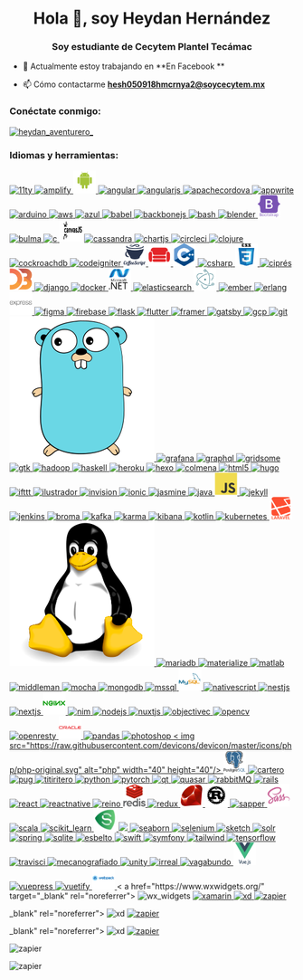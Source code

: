<h1 align="center">Hola 👋, soy Heydan Hernández</h1>
<h3 align="center">Soy estudiante de Cecytem Plantel Tecámac</h3>

- 🔭 Actualmente estoy trabajando en **En Facebook **

- 📫 Cómo contactarme **hesh050918hmcrnya2@soycecytem.mx**

<h3 align="left">Conéctate conmigo:</h3>
<p align="left">
<a href="https:// instagram.com/heydan_aventurero_" target="blank"><img align="center" src="https://raw.githubusercontent.com/rahuldkjain/github-profile-readme-generator/master/src/images/icons/ Social/instagram.svg" alt="heydan_aventurero_" height="30" width="40" /></a>
</p>

<h3 align="left">Idiomas y herramientas:</h3>
<p align="left"> <a href="https://www.11ty.dev/" target="_blank" rel="noreferrer"> <img src="https://gist.githubusercontent.com/ vivek32ta/c7f7bf583c1fb1c58d89301ea40f37fd/raw/f4c85cce5790758286b8f155ef9a177710b995df/11ty.svg" alt="11ty" width="40" height="40"/> </a> <a href="https://aws.amazon/com/amplify " target="_blank" rel="noreferrer"> <img src="https://docs.amplify.aws/assets/logo-dark.svg" alt="amplify" width="40" height="40" /> </a> <a href="https://developer.android.com" target="_blank" rel="noreferrer"> <img src="https://raw.githubusercontent.com/devicons/devicon/master/icons/android/android-original-wordmark.svg" alt="android" width="40" height="40"/> </a> <a href ="https://angular.io" target="_blank" rel="noreferrer"> <img src="https://angular.io/assets/images/logos/angular/angular.svg" alt="angular " width="40" height="40"/> </a> <a href="https://angular.io" target="_blank" rel="noreferrer"> <img src="https:// raw.githubusercontent.com/devicons/devicon/master/icons/angularjs/angularjs-original-wordmark.svg" alt="angularjs" width="40" height="40"/> </a><a href="https://cordova.apache.org/" target="_blank" rel="noreferrer"> <img src="https://www.vectorlogo.zone/logos/apache_cordova/apache_cordova-icon. svg" alt="apachecordova" width="40" height="40"/> </a> <a href="https://appwrite.io" target="_blank" rel="noreferrer"> <img src ="https://www.vectorlogo.zone/logos/appwriteio/appwriteio-icon.svg" alt="appwrite" width="40" height="40"/> </a> <a href="https: //www.arduino.cc/" target="_blank" rel="noreferrer"> <img src="https://cdn.worldvectorlogo.com/logos/arduino-1.svg" alt="arduino" width="40" height="40"/> </a> <a href="https://aws.amazon.com" target="_blank" rel="noreferrer"> <img src="https ://raw.githubusercontent.com/devicons/devicon/master/icons/amazonwebservices/amazonwebservices-original-wordmark.svg" alt="aws" width="40" height="40"/> </a> <a href="https://azure.microsoft.com/en-in/" target="_blank" rel="noreferrer"> <img src="https://www.vectorlogo.zone/logos/microsoft_azure/microsoft_azure- icono.svg" alt="azul" ancho="40" altura="40"/> </a> <a href="https://babeljs.io/" target="_blank" rel="noreferrer"> <img src="https://www.vectorlogo.zone/logos/babeljs/babeljs-icon.svg" alt="babel" width="40" height="40"/> </a> <a href="https://backbonejs.org" target="_blank" rel="noreferrer"> <img src="https://raw.githubusercontent.com/devicons/devicon/master/icons /backbonejs/backbonejs-original-wordmark.svg" alt="backbonejs" width="40" height="40"/> </a> <a href="https://www.gnu.org/software/bash /" target="_blank" rel="noreferrer"> <img src="https://www.vectorlogo.zone/logos/gnu_bash/gnu_bash-icon.svg" alt="bash" width="40"height="40"/> </a> <a href="https://www.blender.org/" target="_blank" rel="noreferrer"> <img src="https://download.blender .org/branding/community/blender_community_badge_white.svg" alt="blender" width="40" height="40"/> </a> <a href="https://getbootstrap.com" target="_blank" rel="noreferrer"> <img src="https://raw.githubusercontent.com/devicons/devicon/master/icons/bootstrap/bootstrap-plain-wordmark.svg" alt="bootstrap" width="40" height ="40"/> </a> <a href="https://bulma.io/" target="_blank" rel="noreferrer"> <img src="https://raw.githubusercontent.com/gilbarbara/logos/804dc257b59e144eaca5bc6ffd16949752c6f789/logos/bulma.svg" alt="bulma" width="40" height="40"/> </a> <a href ="https://www.cprogramming.com/" target="_blank" rel="noreferrer"> <img src="https://raw.githubusercontent.com/devicons/devicon/master/icons/c/c -original.svg" alt="c" ancho="40" altura="40"/> </a> <a href="https://canvasjs.com" target="_blank" rel="noreferrer"> <img src="https://raw.githubusercontent.com/Hardik0307/Hardik0307/master/assets/canvasjs-charts.svg" alt="canvasjs" width="40" height="40"/></a> <a href="https://cassandra.apache.org/" target="_blank" rel="noreferrer"> <img src="https://www.vectorlogo.zone/logos/apache_cassandra/ apache_cassandra-icon.svg" alt="cassandra" width="40" height="40"/> </a> <a href="https://www.chartjs.org" target="_blank" rel=" noreferrer"> <img src="https://www.chartjs.org/media/logo-title.svg" alt="chartjs" width="40" height="40"/> </a> <a href ="https://circleci.com" target="_blank" rel="noreferrer"> <img src="https://www.vectorlogo.zone/logos/circleci/circleci-icon.svg"alt="circleci" width="40" height="40"/> </a> <a href="https://clojure.org/" target="_blank" rel="noreferrer"> <img src= "https://upload.wikimedia.org/wikipedia/commons/5/5d/Clojure_logo.svg" alt="clojure" width="40" height="40"/> </a> <a href="https ://www.cockroachlabs.com/product/cockroachdb/" target="_blank" rel="noreferrer"> <img src="https://cdn.worldvectorlogo.com/logos/cockroachdb.svg" alt="cockroachdb " ancho="40" altura="40"/> </a> <a href="https://codeigniter.com" target="_blank" rel="noreferrer"><img src="https://cdn.worldvectorlogo.com/logos/codeigniter.svg" alt="codeigniter" width="40" height="40"/> </a> <a href="https:/ /offeescript.org" target="_blank" rel="noreferrer"> <img src="https://raw.githubusercontent.com/devicons/devicon/master/icons/coffeescript/coffeescript-original-wordmark.svg" alt ="coffeescript" width="40" height="40"/> </a> <a href="https://couchdb.apache.org/" target="_blank" rel="noreferrer"> <img src ="https://raw.githubusercontent.com/devicons/devicon/0d6c64dbbf311879f7d563bfc3ccf559f9ed111c/icons/couchdb/couchdb-original.svg" alt="couchdb"width="40" height="40"/> </a> <a href="https://www.w3schools.com/cpp/" target="_blank" rel="noreferrer"> <img src=" https://raw.githubusercontent.com/devicons/devicon/master/icons/cplusplus/cplusplus-original.svg" alt="cplusplus" width="40" height="40"/> </a> <a href ="https://www.w3schools.com/cs/" target="_blank" rel="noreferrer"> <img src="https://raw.githubusercontent.com/devicons/devicon/master/icons/csharp /csharp-original.svg" alt="csharp" width="40" height="40"/> </a> <a href="https://www.w3schools.com/css/" target="_blank" rel="noreferrer"> <img src="https://raw.githubusercontent.com/devicons/devicon/master/icons/css3/css3-original-wordmark.svg" alt="css3" width="40 " height="40"/> </a> <a href="https://www.cypress.io" target="_blank" rel="noreferrer"> <img src="https://raw.githubusercontent .com/simple-icons/simple-icons/6e46ec1fc23b60c8fd0d2f2ff46db82e16dbd75f/icons/cypress.svg" alt="ciprés" ancho="40" altura="40"/> </a> <a href="https://d3js .org/" target="_blank" rel="noreferrer"> <img src="https://raw.githubusercontent.com/devicons/devicon/master/icons/d3js/d3js-original.svg" alt="d3js" width="40" height="40"/> </a> <a href="https://www.djangoproject.com/" target="_blank" rel="noreferrer"> <img src="https://cdn.worldvectorlogo.com/logos/django.svg" alt="django" width="40" height="40"/> </a> <a href="https:/ /www.docker.com/" target="_blank" rel="noreferrer"> <img src="https://raw.githubusercontent.com/devicons/devicon/master/icons/docker/docker-original-wordmark. svg" alt="docker" width="40" height="40"/> </a> <a href="https://dotnet.microsoft.com/" target="_blank" rel="noreferrer"> <img src="https://raw.githubusercontent.com/devicons/devicon/master/icons/dot-net/dot-net-original-wordmark.svg" alt="dotnet" width="40" height="40"/> </a> <a href="https://www.elastic.co" target="_blank" rel="noreferrer"> <img src="https://www.vectorlogo. zone/logos/elastic/elastic-icon.svg" alt="elasticsearch" width="40" height="40"/> </a> <a href="https://www.electronjs.org" target= "_blank" rel="noreferrer"> <img src="https://raw.githubusercontent.com/devicons/devicon/master/icons/electron/electron-original.svg" alt="electron" width="40"height="40"/> </a> <a href="https://emberjs.com/" target="_blank" rel="noreferrer"> <img src="https://raw.githubusercontent.com /devicons/devicon/master/icons/ember/ember-original-wordmark.svg" alt="ember" width="40" height="40"/> </a> <a href="https://www .erlang.org/" target="_blank" rel="noreferrer"> <img src="https://www.vectorlogo.zone/logos/erlang/erlang-official.svg" alt="erlang" width=" 40" height="40"/> </a> <a href="https://expressjs.com" target="_blank" rel="noreferrer"> <img src="https://raw.githubusercontent.com/devicons/devicon/master/icons/express/express-original-wordmark.svg" alt="express" width="40" height="40"/> </a> <a href="https: //www.figma.com/" target="_blank" rel="noreferrer"> <img src="https://www.vectorlogo.zone/logos/figma/figma-icon.svg" alt="figma" width="40" height="40"/> </a> <a href="https://firebase.google.com/" target="_blank" rel="noreferrer"> <img src="https: //www.vectorlogo.zone/logos/firebase/firebase-icon.svg" alt="firebase" width="40" height="40"/> </a> <a href="https://flask.palletsprojects.com/" target="_blank" rel="noreferrer"> <img src="https://www.vectorlogo.zone/logos/pocoo_flask/pocoo_flask-icon.svg" alt="flask" width="40 " height="40"/> </a> <a href="https://flutter.dev" target="_blank" rel="noreferrer"> <img src="https://www.vectorlogo.zone /logos/flutterio/flutterio-icon.svg" alt="flutter" width="40" height="40"/> </a> <a href="https://www.framer.com/" target= "_blank" rel="noreferrer"> <img src="https://www.vectorlogo.zone/logos/framer/framer-icon.svg" alt="framer" width="40" height="40"/> </a> <a href="https://www.gatsbyjs.com/" target="_blank" rel="noreferrer"> <img src="https://www.vectorlogo.zone/logos/ gatsbyjs/gatsbyjs-icon.svg" alt="gatsby" width="40" height="40"/> </a> <a href="https://cloud.google.com" target="_blank" rel ="noreferrer"> <img src="https://www.vectorlogo.zone/logos/google_cloud/google_cloud-icon.svg" alt="gcp" width="40" height="40"/> </a > <a href="https://git-scm.com/" target="_blank" rel="noreferrer"> <img src="https://www.vectorlogo.zone/logos/git-scm/git -scm-icono.svg"alt="git" width="40" height="40"/> </a> <a href="https://golang.org" target="_blank" rel="noreferrer"> <img src=" https://raw.githubusercontent.com/devicons/devicon/master/icons/go/go-original.svg" alt="ir" ancho="40" altura="40"/> </a> <a href ="https://grafana.com" target="_blank" rel="noreferrer"> <img src="https://www.vectorlogo.zone/logos/grafana/grafana-icon.svg" alt="grafana " ancho="40" altura="40"/> </a> <a href="https://graphql.org" target="_blank" rel="noreferrer"> <img src="https://www.vectorlogo.zone/logos/graphql/graphql-icon.svg" alt="graphql" width="40" height="40"/> </a> <a href="https:// gridsome.org/" target="_blank" rel="noreferrer"> <img src="https://www.vectorlogo.zone/logos/gridsome/gridsome-icon.svg" alt="gridsome" width="40 " height="40"/> </a> <a href="https://www.gtk.org/" target="_blank" rel="noreferrer"> <img src="https://upload. wikimedia.org/wikipedia/commons/7/71/GTK_logo.svg" alt="gtk" width="40" height="40"/> </a> <a href="https://hadoop.apache. org/" objetivo="_blank" rel="noreferrer"> <img src="https://www.vectorlogo.zone/logos/apache_hadoop/apache_hadoop-icon.svg" alt="hadoop" width="40" height="40"/> </a> <a href="https://www.haskell.org/" target="_blank" rel="noreferrer"> <img src="https://upload.wikimedia.org/wikipedia/commons/ 1/1c/Haskell-Logo.svg" alt="haskell" width="40" height="40"/> </a> <a href="https://heroku.com" target="_blank" rel ="noreferrer"> <img src="https://www.vectorlogo.zone/logos/heroku/heroku-icon.svg" alt="heroku" width="40" height="40"/> </a ><a href="hexo.io/" target="_blank" rel="noreferrer"> <img src="https://www.vectorlogo.zone/logos/hexoio/hexoio-icon.svg" alt="hexo " width="40" height="40"/> </a> <a href="https://hive.apache.org/" target="_blank" rel="noreferrer"> <img src="https ://www.vectorlogo.zone/logos/apache_hive/apache_hive-icon.svg" alt="colmena" ancho="40" altura="40"/> </a> <a href="https://www .w3.org/html/" target="_blank" rel="noreferrer"> <img src="https://raw.githubusercontent.com/devicons/devicon/master/icons/html5/html5-original-wordmark. svg"alt="html5" width="40" height="40"/> </a> <a href="https://gohugo.io/" target="_blank" rel="noreferrer"> <img src= "https://api.iconify.design/logos-hugo.svg" alt="hugo" width="40" height="40"/> </a> <a href="https://ifttt.com /" target="_blank" rel="noreferrer"> <img src="https://www.vectorlogo.zone/logos/ifttt/ifttt-ar21.svg" alt="ifttt" width="40" height= "40"/> </a> <a href="https://www.adobe.com/in/products/illustrator.html" target="_blank" rel="noreferrer"> <img src="https: //www.vectorlogo.zone/logos/adobe_illustrator/adobe_illustrator-icon.svg" alt="ilustrador" width="40" height="40"/> </a> <a href="https://www.invisionapp.com/ " target="_blank" rel="noreferrer"> <img src="https://www.vectorlogo.zone/logos/invisionapp/invisionapp-icon.svg" alt="invision" width="40" height=" 40"/> </a> <a href="https://ionicframework.com" target="_blank" rel="noreferrer"> <img src="https://upload.wikimedia.org/wikipedia/commons /d/d1/Ionic_Logo.svg" alt="ionic" width="40" height="40"/> </a> <a href="https://jasmine.github.io/" target="_blank" rel="noreferrer"> <img src="https://www.vectorlogo.zone/logos/jasmine/jasmine-icon.svg" alt="jasmine" width="40 " height="40"/> </a> <a href="https://www.java.com" target="_blank" rel="noreferrer"> <img src="https://raw.githubusercontent .com/devicons/devicon/master/icons/java/java-original.svg" alt="java" width="40" height="40"/> </a> <a href="https://desarrollador .mozilla.org/en-US/docs/Web/JavaScript" target="_blank" rel="noreferrer"> <img src="https://raw.githubusercontent.com/devicons/devicon/master/icons/javascript/javascript-original.svg" alt="javascript" width="40" height="40"/> </a> <a href="https://jekyllrb. com/" target="_blank" rel="noreferrer"> <img src="https://www.vectorlogo.zone/logos/jekyllrb/jekyllrb-icon.svg" alt="jekyll" width="40" height ="40"/> </a> <a href="https://www.jenkins.io" target="_blank" rel="noreferrer"> <img src="https://www.vectorlogo.zone /logos/jenkins/jenkins-icon.svg" alt="jenkins" width="40" height="40"/> </a> <a href="https://jestjs.io" target="_blank" rel="noreferrer"> <img src="https://www.vectorlogo.zone/logos/jestjsio/jestjsio-icon.svg" alt="broma" width="40" height="40"/> </a> <a href="https://kafka.apache.org/" target="_blank" rel="noreferrer"> <img src="https://www.vectorlogo.zone/logos/apache_kafka/ apache_kafka-icon.svg" alt="kafka" ancho="40" altura="40"/> </a> <a href="https://karma-runner.github.io/latest/index.html" target="_blank" rel="noreferrer"> <img src="https://raw.githubusercontent.com/detain/svg-logos/780f25886640cef088af994181646db2f6b1a3f8/svg/karma.svg" alt="karma"width="40" height="40"/> </a> <a href="https://www.elastic.co/kibana" target="_blank" rel="noreferrer"> <img src="https ://www.vectorlogo.zone/logos/elasticco_kibana/elasticco_kibana-icon.svg" alt="kibana" width="40" height="40"/> </a> <a href="https://kotlinlang .org" target="_blank" rel="noreferrer"> <img src="https://www.vectorlogo.zone/logos/kotlinlang/kotlinlang-icon.svg" alt="kotlin" width="40" height ="40"/> </a> <a href="https://kubernetes.io" target="_blank" rel="noreferrer"> <img src="https://www.vectorlogo.zone/logos/kubernetes/kubernetes-icon.svg" alt="kubernetes" width="40" height="40"/> </a> <a href="https:// laravel.com/" target="_blank" rel="noreferrer"> <img src="https://raw.githubusercontent.com/devicons/devicon/master/icons/laravel/laravel-plain-wordmark.svg" alt ="laravel" width="40" height="40"/> </a> <a href="https://www.linux.org/" target="_blank" rel="noreferrer"> <img src ="https://raw.githubusercontent.com/devicons/devicon/master/icons/linux/linux-original.svg" alt="linux" ancho="40" altura="40"/> </a><a href="https://mariadb.org/" target="_blank" rel="noreferrer"> <img src="https://www.vectorlogo.zone/logos/mariadb/mariadb-icon.svg" alt="mariadb" width="40" height="40"/> </a> <a href="https://materializecss.com/" target="_blank" rel="noreferrer"> <img src= "https://raw.githubusercontent.com/prplx/svg-logos/5585531d45d294869c4eaab4d7cf2e9c167710a9/svg/materialize.svg" alt="materialize" width="40" height="40"/> </a> <a href= "https://www.mathworks.com/" target="_blank" rel="noreferrer"> <img src="https://upload.wikimedia.org/wikipedia/commons/2/21/Matlab_Logo.png" alt="matlab" width="40" height="40"/> </a> <a href="https://middlemanapp.com/" objetivo ="_blank" rel="noreferrer"> <img src="https://raw.githubusercontent.com/leungwensen/svg-icon/b84b3f3a3da329b7c1d02346865f8e98beb05413/dist/svg/logos/middleman.svg" alt="middleman" width= "40" height="40"/> </a> <a href="https://mochajs.org" target="_blank" rel="noreferrer"> <img src="https://www.vectorlogo .zone/logos/mochajs/mochajs-icon.svg" alt="mocha" width="40" height="40"/> </a> <a href="https://www.mongodb.com/" target="_blank" rel="noreferrer"> <img src="https://raw.githubusercontent.com/devicons/devicon/master/icons/mongodb/mongodb-original-wordmark .svg" alt="mongodb" width="40" height="40"/> </a> <a href="https://www.microsoft.com/en-us/sql-server" target=" _blank" rel="noreferrer"> <img src="https://www.svgrepo.com/show/303229/microsoft-sql-server-logo.svg" alt="mssql" width="40" height=" 40"/> </a> <a href="https://www.mysql.com/" target="_blank" rel="noreferrer"> <img src="https://raw.githubusercontent.com/devicons/devicon/master/icons/mysql/mysql-original-wordmark.svg" alt="mysql" width="40" height="40"/> </a> <a href="https:// nativescript.org/" target="_blank" rel="noreferrer"> <img src="https://raw.githubusercontent.com/detain/svg-logos/780f25886640cef088af994181646db2f6b1a3f8/svg/nativescript.svg" alt="nativescript" width="40" height="40"/> </a> <a href="https://nestjs.com/" target="_blank" rel="noreferrer"> <img src="https:// raw.githubusercontent.com/devicons/devicon/master/icons/nestjs/nestjs-plain.svg" alt="nestjs" width="40" height="40"/> </a><a href="https://nextjs.org/" target="_blank" rel="noreferrer"> <img src="https://cdn.worldvectorlogo.com/logos/nextjs-2.svg" alt= "nextjs" width="40" height="40"/> </a> <a href="https://www.nginx.com" target="_blank" rel="noreferrer"> <img src=" https://raw.githubusercontent.com/devicons/devicon/master/icons/nginx/nginx-original.svg" alt="nginx" width="40" height="40"/> </a> <a href ="https://nim-lang.org/" target="_blank" rel="noreferrer"> <img src="https://www.vectorlogo.zone/logos/nim-lang/nim-lang-icon .svg" alt="nim"width="40" height="40"/> </a> <a href="https://nodejs.org" target="_blank" rel="noreferrer"> <img src="https://raw .githubusercontent.com/devicons/devicon/master/icons/nodejs/nodejs-original-wordmark.svg" alt="nodejs" width="40" height="40"/> </a> <a href="https ://nuxtjs.org/" target="_blank" rel="noreferrer"> <img src="https://www.vectorlogo.zone/logos/nuxtjs/nuxtjs-icon.svg" alt="nuxtjs" ancho ="40" height="40"/> </a> <a href="https://developer.apple.com/library/archive/documentation/Cocoa/Conceptual/ProgrammingWithObjectiveC/Introduction/Introduction.html" target="_blank" rel="noreferrer"> <img src="https://www.vectorlogo.zone/logos/apple_objectivec/ apple_objectivec-icon.svg" alt="objectivec" width="40" height="40"/> </a> <a href="https://opencv.org/" target="_blank" rel="noreferrer "> <img src="https://www.vectorlogo.zone/logos/opencv/opencv-icon.svg" alt="opencv" width="40" height="40"/> </a> <a href="https://openresty.org/" target="_blank" rel="noreferrer"> <img src="https://openresty.org/images/logo.png" alt="openresty" width="40" height="40"/> </a> <a href="https://www.oracle.com/" target="_blank" rel="noreferrer"> <img src="https://raw.githubusercontent.com/devicons/devicon/master/icons/oracle/oracle-original.svg" alt="oracle" width="40" height="40"/> </ a> <a href="https://pandas.pydata.org/" target="_blank" rel="noreferrer"> <img src="https://raw.githubusercontent.com/devicons/devicon/2ae2a900d2f041da66e950e4d48052658d850630/ iconos/pandas/pandas-original.svg" alt="pandas" width="40" height="40"/> </a> <a href="https://www.photoshop.com/en" target="_blank" rel="noreferrer"> <img src="https://raw.githubusercontent.com/devicons/devicon/master/icons/photoshop/photoshop-line. svg" alt="photoshop" width="40" height="40"/> </a> <a href="https://www.php.net" target="_blank" rel="noreferrer"> < img src="https://raw.githubusercontent.com/devicons/devicon/master/icons/php/php-original.svg" alt="php" width="40" height="40"/> </a > <a href="https://www.postgresql.org" target="_blank" rel="noreferrer"> <img src="https://raw.githubusercontent.com/devicons/devicon/master/icons/postgresql/postgresql-original-wordmark.svg" alt="postgresql" width="40" height="40"/> </a> <a href="https:// cartero.com" target="_blank" rel="noreferrer"> <img src="https://www.vectorlogo.zone/logos/getpostman/getpostman-icon.svg" alt="cartero" width="40" height="40"/> </a> <a href="https://pugjs.org" target="_blank" rel="noreferrer"> <img src="https://cdn.worldvectorlogo.com/ logos/pug.svg" alt="pug" ancho="40" altura="40"/> </a> <a href="https://github.com/titiritero/titiritero"target="_blank" rel="noreferrer"> <img src="https://www.vectorlogo.zone/logos/pptrdev/pptrdev-official.svg" alt="titiritero" width="40" height="40 "/> </a> <a href="https://www.python.org" target="_blank" rel="noreferrer"> <img src="https://raw.githubusercontent.com/devicons/ devicon/master/icons/python/python-original.svg" alt="python" width="40" height="40"/> </a> <a href="https://pytorch.org/" objetivo ="_blank" rel="noreferrer"> <img src="https://www.vectorlogo.zone/logos/pytorch/pytorch-icon.svg" alt="pytorch" width="40" height="40"/> </a> <a href="https://www.qt.io/" target="_blank" rel="noreferrer"> <img src="https://upload.wikimedia.org/ wikipedia/commons/0/0b/Qt_logo_2016.svg" alt="qt" width="40" height="40"/> </a> <a href="https://quasar.dev/" target=" _blank" rel="noreferrer"> <img src="https://cdn.quasar.dev/logo/svg/quasar-logo.svg" alt="quasar" width="40" height="40"/> </a> <a href="https://www.rabbitmq.com" target="_blank" rel="noreferrer"> <img src="https://www.vectorlogo.zone/logos/rabbitmq/rabbitmq -icono.svg" alt="rabbitMQ" width="40" height="40"/> </a> <a href="https://rubyonrails.org" target="_blank" rel="noreferrer"> <img src="https:/ /raw.githubusercontent.com/devicons/devicon/master/icons/rails/rails-original-wordmark.svg" alt="rails" width="40" height="40"/> </a> <a href= "https://reactjs.org/" target="_blank" rel="noreferrer"> <img src="https://raw.githubusercontent.com/devicons/devicon/master/icons/react/react-original- wordmark.svg" alt="react" width="40" height="40"/> </a> <a href="https://reactnative.dev/" target="_blank"rel="noreferrer"> <img src="https://reactnative.dev/img/header_logo.svg" alt="reactnative" width="40" height="40"/> </a> <a href= "https://realm.io/" target="_blank" rel="noreferrer"> <img src="https://raw.githubusercontent.com/bestofjs/bestofjs-webui/8665e8c267a0215f3159df28b33c365198101df5/public/logos/realm. svg" alt="reino" ancho="40" altura="40"/> </a> <a href="https://redis.io" target="_blank" rel="noreferrer"> <img src ="https://raw.githubusercontent.com/devicons/devicon/master/icons/redis/redis-original-wordmark.svg" alt="redis" width="40"height="40"/> </a> <a href="https://redux.js.org" target="_blank" rel="noreferrer"> <img src="https://raw.githubusercontent. com/devicons/devicon/master/icons/redux/redux-original.svg" alt="redux" width="40" height="40"/> </a> <a href="https://www. ruby-lang.org/en/" target="_blank" rel="noreferrer"> <img src="https://raw.githubusercontent.com/devicons/devicon/master/icons/ruby/ruby-original.svg " alt="ruby" width="40" height="40"/> </a> <a href="https://www.rust-lang.org" target="_blank" rel="noreferrer"> <img src="https://raw.githubusercontent.com/devicons/devicon/master/icons/rust/rust-plain.svg" alt="rust" width="40" height="40"/> </a > <a href="https://sapper.svelte.dev/" target="_blank" rel="noreferrer"> <img src="https://raw.githubusercontent.com/bestofjs/bestofjs-webui/master /public/logos/sapper.svg" alt="sapper" width="40" height="40"/> </a> <a href="https://sass-lang.com" target="_blank" rel="noreferrer"> <img src="https://raw.githubusercontent.com/devicons/devicon/master/icons/sass/sass-original.svg" alt="sass" width="40" height=" 40"/> </a><a href="https://www.scala-lang.org" target="_blank" rel="noreferrer"> <img src="https://raw.githubusercontent.com/devicons/devicon/master/icons /scala/scala-original.svg" alt="scala" width="40" height="40"/> </a> <a href="https://scikit-learn.org/" target="_blank " rel="noreferrer"> <img src="https://upload.wikimedia.org/wikipedia/commons/0/05/Scikit_learn_logo_small.svg" alt="scikit_learn" width="40" height="40"/ > </a> <a href="https://scully.io/" target="_blank" rel="noreferrer"> <img src="https://raw.githubusercontent.com/scullyio/scully/main/assets/logos/SVG/scullyio-icon.svg" alt="scully" width="40" height="40"/> </a> <a href="https:// sculpin.io/" target="_blank" rel="noreferrer"> <img src="https://gist.githubusercontent.com/vivek32ta/c7f7bf583c1fb1c58d89301ea40f37fd/raw/1782aef8672484698c0dd407f900c4a329ed5bc4/sculpin.svg" width="sculpin.svg" width=alt="sculpin.svg" "40" height="40"/> </a> <a href="https://seaborn.pydata.org/" target="_blank" rel="noreferrer"> <img src="https:// seaborn.pydata.org/_images/logo-mark-lightbg.svg" alt="seaborn" width="40" height="40"/> </a><a href="https://www.selenium.dev" target="_blank" rel="noreferrer"> <img src="https://raw.githubusercontent.com/detain/svg-logos/780f25886640cef088af994181646db2f6b1a3f8/svg /selenium-logo.svg" alt="selenium" width="40" height="40"/> </a> <a href="https://www.sketch.com/" target="_blank" rel ="noreferrer"> <img src="https://www.vectorlogo.zone/logos/sketchapp/sketchapp-icon.svg" alt="sketch" width="40" height="40"/> </a > <a href="https://lucene.apache.org/solr/" target="_blank" rel="noreferrer"> <img src="https://www.vectorlogo.zone/logos/apache_solr/apache_solr-icon.svg" alt="solr" width="40" height="40"/> </a> <a href="https://spring.io/" target=" _blank" rel="noreferrer"> <img src="https://www.vectorlogo.zone/logos/springio/springio-icon.svg" alt="spring" width="40" height="40"/> </a> <a href="https://www.sqlite.org/" target="_blank" rel="noreferrer"> <img src="https://www.vectorlogo.zone/logos/sqlite/ sqlite-icon.svg" alt="sqlite" width="40" height="40"/> </a> <a href="https://svelte.dev" target="_blank" rel="noreferrer" ><img src="https://upload.wikimedia.org/wikipedia/commons/1/1b/Svelte_Logo.svg" alt="esbelto" width="40" height="40"/> </a> <a href="https://developer.apple.com/swift/" target="_blank" rel="noreferrer"> <img src="https://raw.githubusercontent.com/devicons/devicon/master/icons/ swift/swift-original.svg" alt="swift" width="40" height="40"/> </a> <a href="https://symfony.com" target="_blank" rel=" noreferrer"> <img src="https://symfony.com/logos/symfony_black_03.svg" alt="symfony" width="40" height="40"/> </a> <a href="https://tailwindcss.com/" target="_blank" rel="noreferrer"> <img src="https://www.vectorlogo.zone/logos/tailwindcss/tailwindcss-icon.svg" alt ="tailwind" width="40" height="40"/> </a> <a href="https://www.tensorflow.org" target="_blank" rel="noreferrer"> <img src= "https://www.vectorlogo.zone/logos/tensorflow/tensorflow-icon.svg" alt="tensorflow" width="40" height="40"/> </a> <a href="https:/ /travis-ci.org" target="_blank" rel="noreferrer"> <img src="https://www.vectorlogo.zone/logos/travis-ci/travis-ci-icon.svg" alt=" travisci"width="40" height="40"/> </a> <a href="https://www.typescriptlang.org/" target="_blank" rel="noreferrer"> <img src="https: //raw.githubusercontent.com/devicons/devicon/master/icons/typescript/typescript-original.svg" alt="mecanografiado" width="40" height="40"/> </a> <a href=" https://unity.com/" target="_blank" rel="noreferrer"> <img src="https://www.vectorlogo.zone/logos/unity3d/unity3d-icon.svg" alt="unity" ancho="40" altura="40"/> </a> <a href="https://unrealengine.com/" target="_blank" rel="noreferrer"><img src="https://raw.githubusercontent.com/kenangundogan/fontisto/036b7eca71aab1bef8e6a0518f7329f13ed62f6b/icons/svg/brand/unreal-engine.svg" alt="irreal" width="40" height="40"/> </a> <a href="https://www.vagrantup.com/" target="_blank" rel="noreferrer"> <img src="https://www.vectorlogo.zone/logos/vagrantup/ vagrantup-icon.svg" alt="vagabundo" ancho="40" altura="40"/> </a> <a href="https://vuejs.org/" target="_blank" rel="noreferrer "> <img src="https://raw.githubusercontent.com/devicons/devicon/master/icons/vuejs/vuejs-original-wordmark.svg" alt="vuejs" width="40" height="40"/> </a> <a href="https://vuepress.vuejs.org/" target="_blank" rel="noreferrer"> <img src="https://raw .githubusercontent.com/AliasIO/wappalyzer/master/src/drivers/webextension/images/icons/VuePress.svg" alt="vuepress" width="40" height="40"/> </a> <a href= "https://vuetifyjs.com/en/" target="_blank" rel="noreferrer"> <img src="https://bestofjs.org/logos/vuetify.svg" alt="vuetify" width=" 40" height="40"/> </a> <a href="https://webpack.js.org" target="_blank" rel="noreferrer"> <img src="https://raw.githubusercontent.com/devicons/devicon/d00d0969292a6569d45b06d3f350f463a0107b0d/icons/webpack/webpack-original-wordmark.svg" alt="webpack" width="40" height="40"/> </a> < a href="https://www.wxwidgets.org/" target="_blank" rel="noreferrer"> <img src="https://upload.wikimedia.org/wikipedia/commons/b/bb/WxWidgets .svg" alt="wx_widgets" ancho="40" altura="40"/> </a> <a href="https://dotnet.microsoft.com/apps/xamarin" target="_blank" rel= "noreferrer"> <img src="https://raw.githubusercontent.com/detain/svg-logos/780f25886640cef088af994181646db2f6b1a3f8/svg/xamarin.svg" alt="xamarin"ancho="40" altura="40"/> </a> <a href="https://www.adobe.com/products/xd.html" target="_blank" rel="noreferrer"> <img src="https://cdn.worldvectorlogo.com/logos/adobe-xd.svg" alt="xd" ancho="40" altura="40"/> </a> <a href="https:/ /zapier.com" target="_blank" rel="noreferrer"> <img src="https://www.vectorlogo.zone/logos/zapier/zapier-icon.svg" alt="zapier" width="40 " altura="40"/> </a> </p>_blank" rel="noreferrer"> <img src="https://cdn.worldvectorlogo.com/logos/adobe-xd.svg" alt="xd" width="40" height="40"/> </ a> <a href="https://zapier.com" target="_blank" rel="noreferrer"> <img src="https://www.vectorlogo.zone/logos/zapier/zapier-icon.svg " alt="zapier" ancho="40" altura="40"/> </a> </p>_blank" rel="noreferrer"> <img src="https://cdn.worldvectorlogo.com/logos/adobe-xd.svg" alt="xd" width="40" height="40"/> </ a> <a href="https://zapier.com" target="_blank" rel="noreferrer"> <img src="https://www.vectorlogo.zone/logos/zapier/zapier-icon.svg " alt="zapier" ancho="40" altura="40"/> </a> </p><img src="https://www.vectorlogo.zone/logos/zapier/zapier-icon.svg" alt="zapier" width="40" height="40"/> </a> </p><img src="https://www.vectorlogo.zone/logos/zapier/zapier-icon.svg" alt="zapier" width="40" height="40"/> </a> </p>

